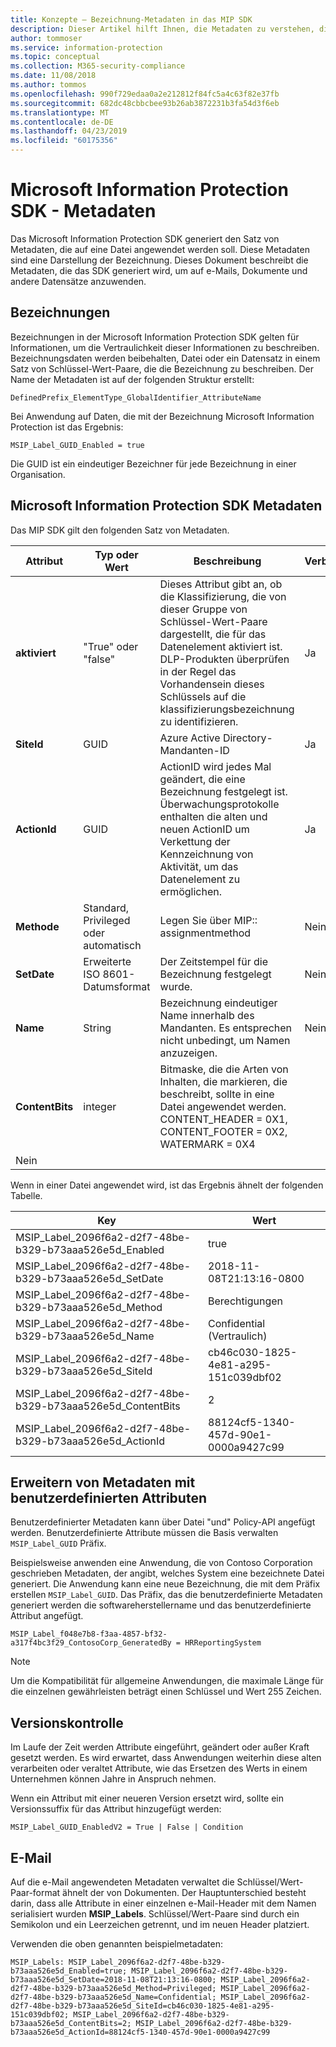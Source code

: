 ```yaml
---
title: Konzepte – Bezeichnung-Metadaten in das MIP SDK
description: Dieser Artikel hilft Ihnen, die Metadaten zu verstehen, die von der Microsoft Information Protection SDK generiert wird.
author: tommoser
ms.service: information-protection
ms.topic: conceptual
ms.collection: M365-security-compliance
ms.date: 11/08/2018
ms.author: tommos
ms.openlocfilehash: 990f729edaa0a2e212812f84fc5a4c63f82e37fb
ms.sourcegitcommit: 682dc48cbbcbee93b26ab3872231b3fa54d3f6eb
ms.translationtype: MT
ms.contentlocale: de-DE
ms.lasthandoff: 04/23/2019
ms.locfileid: "60175356"
---
```

# <a name="microsoft-information-protection-sdk---metadata"></a>Microsoft Information Protection SDK - Metadaten

Das Microsoft Information Protection SDK generiert den Satz von Metadaten, die auf eine Datei angewendet werden soll. Diese Metadaten sind eine Darstellung der Bezeichnung. Dieses Dokument beschreibt die Metadaten, die das SDK generiert wird, um auf e-Mails, Dokumente und andere Datensätze anzuwenden.

## <a name="labels"></a>Bezeichnungen

Bezeichnungen in der Microsoft Information Protection SDK gelten für Informationen, um die Vertraulichkeit dieser Informationen zu beschreiben. Bezeichnungsdaten werden beibehalten, Datei oder ein Datensatz in einem Satz von Schlüssel-Wert-Paare, die die Bezeichnung zu beschreiben. Der Name der Metadaten ist auf der folgenden Struktur erstellt:

`DefinedPrefix_ElementType_GlobalIdentifier_AttributeName`

Bei Anwendung auf Daten, die mit der Bezeichnung Microsoft Information Protection ist das Ergebnis:

`MSIP_Label_GUID_Enabled = true`

Die GUID ist ein eindeutiger Bezeichner für jede Bezeichnung in einer Organisation.

## <a name="microsoft-information-protection-sdk-metadata"></a>Microsoft Information Protection SDK Metadaten

Das MIP SDK gilt den folgenden Satz von Metadaten.

| Attribut | Typ oder Wert                 | Beschreibung                                                                                                                                                                                                                                        | Verbindlich |
|-----------|-------------------------------|----------------------------------------------------------------------------------------------------------------------------------------------------------------------------------------------------------------------------------------------------|-----------|
| **aktiviert**   | "True" oder "false"                 | Dieses Attribut gibt an, ob die Klassifizierung, die von dieser Gruppe von Schlüssel-Wert-Paare dargestellt, die für das Datenelement aktiviert ist. DLP-Produkten überprüfen in der Regel das Vorhandensein dieses Schlüssels auf die klassifizierungsbezeichnung zu identifizieren. | Ja       |
| **SiteId**    | GUID                          | Azure Active Directory-Mandanten-ID                                                                                                                                                                                                                   | Ja       |
| **ActionId**  | GUID                          | ActionID wird jedes Mal geändert, die eine Bezeichnung festgelegt ist. Überwachungsprotokolle enthalten die alten und neuen ActionID um Verkettung der Kennzeichnung von Aktivität, um das Datenelement zu ermöglichen.                                                                                 | Ja       |
| **Methode**    | Standard, Privileged oder automatisch        | Legen Sie über MIP:: assignmentmethod                                                                                                                                                                                                                 | Nein        |
| **SetDate**   | Erweiterte ISO 8601-Datumsformat | Der Zeitstempel für die Bezeichnung festgelegt wurde.                                                                                                                                                                                                              | Nein        |
| **Name**      | String                        | Bezeichnung eindeutiger Name innerhalb des Mandanten. Es entsprechen nicht unbedingt, um Namen anzuzeigen.                                                                                                                                                              | Nein      |
| **ContentBits** | integer | Bitmaske, die die Arten von Inhalten, die markieren, die beschreibt, sollte in eine Datei angewendet werden. CONTENT_HEADER = 0X1, CONTENT_FOOTER = 0X2, WATERMARK = 0X4
 | Nein |

Wenn in einer Datei angewendet wird, ist das Ergebnis ähnelt der folgenden Tabelle.

| Key                                                         | Wert                                |
|-------------------------------------------------------------|--------------------------------------|
| MSIP_Label_2096f6a2-d2f7-48be-b329-b73aaa526e5d_Enabled     | true                                 |
| MSIP_Label_2096f6a2-d2f7-48be-b329-b73aaa526e5d_SetDate     | 2018-11-08T21:13:16-0800             |
| MSIP_Label_2096f6a2-d2f7-48be-b329-b73aaa526e5d_Method      | Berechtigungen                           |
| MSIP_Label_2096f6a2-d2f7-48be-b329-b73aaa526e5d_Name        | Confidential (Vertraulich)                         |
| MSIP_Label_2096f6a2-d2f7-48be-b329-b73aaa526e5d_SiteId      | cb46c030-1825-4e81-a295-151c039dbf02 |
| MSIP_Label_2096f6a2-d2f7-48be-b329-b73aaa526e5d_ContentBits | 2                                    |
| MSIP_Label_2096f6a2-d2f7-48be-b329-b73aaa526e5d_ActionId    | 88124cf5-1340-457d-90e1-0000a9427c99 |

## <a name="extending-metadata-with-custom-attributes"></a>Erweitern von Metadaten mit benutzerdefinierten Attributen

Benutzerdefinierter Metadaten kann über Datei "und" Policy-API angefügt werden. Benutzerdefinierte Attribute müssen die Basis verwalten `MSIP_Label_GUID` Präfix. 

Beispielsweise anwenden eine Anwendung, die von Contoso Corporation geschrieben Metadaten, der angibt, welches System eine bezeichnete Datei generiert. Die Anwendung kann eine neue Bezeichnung, die mit dem Präfix erstellen `MSIP_Label_GUID`. Das Präfix, das die benutzerdefinierte Metadaten generiert werden die softwareherstellername und das benutzerdefinierte Attribut angefügt.

```
MSIP_Label_f048e7b8-f3aa-4857-bf32-a317f4bc3f29_ContosoCorp_GeneratedBy = HRReportingSystem
```

> [!Note]
> Um die Kompatibilität für allgemeine Anwendungen, die maximale Länge für die einzelnen gewährleisten beträgt einen Schlüssel und Wert 255 Zeichen.

## <a name="versioning"></a>Versionskontrolle

Im Laufe der Zeit werden Attribute eingeführt, geändert oder außer Kraft gesetzt werden. Es wird erwartet, dass Anwendungen weiterhin diese alten verarbeiten oder veraltet Attribute, wie das Ersetzen des Werts in einem Unternehmen können Jahre in Anspruch nehmen.

Wenn ein Attribut mit einer neueren Version ersetzt wird, sollte ein Versionssuffix für das Attribut hinzugefügt werden:

`MSIP_Label_GUID_EnabledV2 = True | False | Condition`

## <a name="email"></a>E-Mail

Auf die e-Mail angewendeten Metadaten verwaltet die Schlüssel/Wert-Paar-format ähnelt der von Dokumenten. Der Hauptunterschied besteht darin, dass alle Attribute in einer einzelnen e-Mail-Header mit dem Namen serialisiert wurden **MSIP_Labels**. Schlüssel/Wert-Paare sind durch ein Semikolon und ein Leerzeichen getrennt, und im neuen Header platziert.

Verwenden die oben genannten beispielmetadaten:

```
MSIP_Labels: MSIP_Label_2096f6a2-d2f7-48be-b329-b73aaa526e5d_Enabled=true; MSIP_Label_2096f6a2-d2f7-48be-b329-b73aaa526e5d_SetDate=2018-11-08T21:13:16-0800; MSIP_Label_2096f6a2-d2f7-48be-b329-b73aaa526e5d_Method=Privileged; MSIP_Label_2096f6a2-d2f7-48be-b329-b73aaa526e5d_Name=Confidential; MSIP_Label_2096f6a2-d2f7-48be-b329-b73aaa526e5d_SiteId=cb46c030-1825-4e81-a295-151c039dbf02; MSIP_Label_2096f6a2-d2f7-48be-b329-b73aaa526e5d_ContentBits=2; MSIP_Label_2096f6a2-d2f7-48be-b329-b73aaa526e5d_ActionId=88124cf5-1340-457d-90e1-0000a9427c99
```
